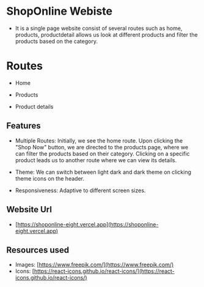 # ShopOnline Webiste

- It is a single page website consist of several routes such as home, products, productdetail allows us look at different products and filter the products based on the category.

# Routes

- Home

- Products

- Product details

## Features

- Multiple Routes: Initially, we see the home route. Upon clicking the "Shop Now" button, we are directed to the products page, where we can filter the products based on their category. Clicking on a specific product leads us to another route where we can view its details.

- Theme: We can switch between light dark and dark theme on clicking theme icons on the header.

- Responsiveness: Adaptive to different screen sizes.

## Website Url

- [https://shoponline-eight.vercel.app](https://shoponline-eight.vercel.app)

## Resources used

- Images: [https://www.freepik.com/](https://www.freepik.com/)
- Icons: [https://react-icons.github.io/react-icons/](https://react-icons.github.io/react-icons/)
